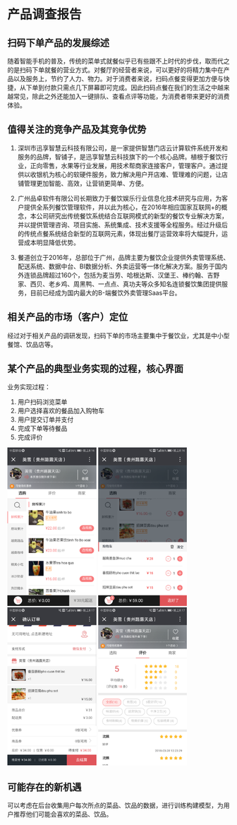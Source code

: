 # 产品调查报告

## 扫码下单产品的发展综述
随着智能手机的普及，传统的菜单式就餐似乎已有些跟不上时代的步伐，取而代之的是扫码下单就餐的营业方式。对餐厅的经营者来说，可以更好的将精力集中在产品以及服务上，节约了人力、物力。对于消费者来说，扫码点餐变得更加方便与快捷，从下单到付款只需点几下屏幕即可完成。因此扫码点餐在我们的生活之中越来越常见，除此之外还能加入一键排队、查看点评等功能，为消费者带来更好的消费体验。

## 值得关注的竞争产品及其竞争优势
1. 深圳市迅享智慧云科技有限公司，是一家提供智慧门店云计算软件系统开发和服务的品牌，智铺子，是迅享智慧云科技旗下的一个核心品牌。植根于餐饮行业，正向零售，水果等行业发展，用技术帮商家连接客户，管理客户。通过提供以收银机为核心的软硬件服务，致力解决用户开店难、管理难的问题，让店铺管理更加智能、高效，让营销更简单、方便。

2. 广州品卓软件有限公司长期致力于餐饮娱乐行业信息化技术研究与应用，为客户提供全系列餐饮管理软件，并以此为核心，在2016年相应国家互联网+的概念，本公司研究出传统餐饮系统结合互联网模式的新型的餐饮专业解决方案，并以提供管理咨询、项目实施、系统集成、技术支援等全程服务。经过升级后的传统点餐系统结合新型的互联网元素，体现出餐厅运营效率将大幅提升，运营成本明显降低优势。

3. 餐道创立于2016年，总部位于广州，品牌主要为餐饮企业提供外卖管理系统、配送系统、数据中台、BI数据分析、外卖运营等一体化解决方案。服务于国内外连锁品牌超过160个，包括为麦当劳、哈根达斯、汉堡王、棒约翰、吉野家、西贝、老乡鸡、周黑鸭、一点点、真功夫等众多知名连锁餐饮集团提供服务，目前已经成为国内最大的B-端餐饮外卖管理Saas平台。      

## 相关产品的市场（客户）定位
经过对于相关产品的调研发现，扫码下单的市场主要集中于餐饮业，尤其是中小型餐馆、饮品店等。

## 某个产品的典型业务实现的过程，核心界面
业务实现过程：
1. 用户扫码浏览菜单
2. 用户选择喜欢的餐品加入购物车
3. 用户提交订单并支付
4. 完成下单等待餐品
5. 完成评价
<img src="https://github.com/2018SystemAnalysis/Wechat-Odering-System/blob/master/assets/images/Product%20Reports1.png" width = "40%" height = "40%" />

<img src="https://github.com/2018SystemAnalysis/Wechat-Odering-System/blob/master/assets/images/Product%20Reports2.png" width = "40%" height = "40%" />

<img src="https://github.com/2018SystemAnalysis/Wechat-Odering-System/blob/master/assets/images/Product%20Reports3.png" width = "40%" height = "40%" />

<img src="https://github.com/2018SystemAnalysis/Wechat-Odering-System/blob/master/assets/images/Product%20Reports4.png" width = "40%" height = "40%" />

## 可能存在的新机遇
可以考虑在后台收集用户每次所点的菜品、饮品的数据，进行训练构建模型，为用户推荐他们可能会喜欢的菜品、饮品。
